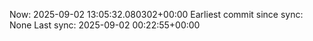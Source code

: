 Now: 2025-09-02 13:05:32.080302+00:00 Earliest commit since sync: None Last sync: 2025-09-02 00:22:55+00:00
